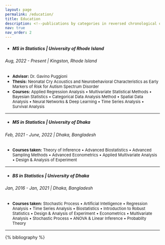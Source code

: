 ```yaml
---
layout: page
permalink: /education/
title: Education
description: <!--publications by categories in reversed chronological order. generated by jekyll-scholar.-->
nav: true
nav_order: 2
---
```


- ##### MS in Statistics | University of Rhode Island
###### Aug, 2022 - Present | Kingston, Rhode Island

   - <font size="2"><strong>Advisor:</strong> Dr. Gavino Puggioni</font> 
   - <font size="2"><strong>Thesis:</strong> Neonatal Cry Acoustics and Neurobehavioral Characteristics as Early Markers of Risk for Autism
Spectrum Disorder</font>
   - <font size="2"><strong>Courses:</strong> Applied Regression Analysis • Multivariate Statistical Methods • Bayesian Statistics •
Categorical Data Analysis Method • Spatial Data Analysis • Neural Networks & Deep Learning • Time
Series Analysis • Survival Analysis</font>   
   ---    

- ##### MS in Statistics | University of Dhaka
###### Feb, 2021 - June, 2022 | Dhaka, Bangladesh

   - <font size="2"><strong>Courses taken:</strong> Theory of Inference • Advanced Biostatistics • Advanced Sampling Methods • Advanced
Econometrics • Applied Multivariate Analysis • Design & Analysis of Experiment</font>
   ---

- ##### BS in Statistics | University of Dhaka
###### Jan, 2016 - Jan, 2021 | Dhaka, Bangladesh

   - <font size="2"><strong>Courses taken:</strong> Stochastic Process • Artificial Intelligence • Regression Analysis • Time Series
Analysis • Biostatistics • Introduction to Robust Statistics • Design & Analysis of Experiment • Econometrics
• Multivariate Analysis • Stochastic Process • ANOVA & Linear Inference • Probablity Theory</font> 
   ---

<!-- _pages/publications.md -->
<div class="publications">

{% bibliography %}

</div>
